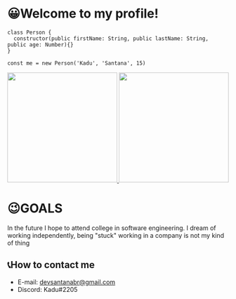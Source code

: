 # 😀Welcome to my profile!

```
class Person {
  constructor(public firstName: String, public lastName: String, public age: Number){} 
}

const me = new Person('Kadu', 'Santana', 15)
```
<div>
  <a href="https://github.com/KaduSantanaDev/SantanaDEVbr">
  <img height="250em" src="https://github-readme-stats.vercel.app/api?username=KaduSantanaDev&show_icons=true&theme=radical"/>
  <img height="250em" src="https://github-readme-stats.vercel.app/api/top-langs/?username=KaduSantanaDev&langs_count=8&theme=radical"/>
  </a>

</div>

# 😉GOALS
 
In the future I hope to attend college in software engineering. I dream of working independently, being "stuck" working in a company is not my kind of thing

## 📞How to contact me

- E-mail: devsantanabr@gmail.com
- Discord: Kadu#2205
